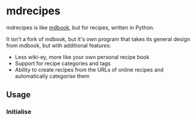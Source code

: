 # mdrecipes

mdrecipes is like [mdbook](https://rust-lang.github.io/mdBook/), but for recipes, written in Python.

It isn't a fork of mdbook, but it's own program that takes its general design from mdbook, but with additional features:

- Less wiki-ey, more like your own personal recipe book
- Support for recipe categories and tags
- Ability to create recipes from the URLs of online recipes and automatically categorise them 

## Usage


### Initialise


